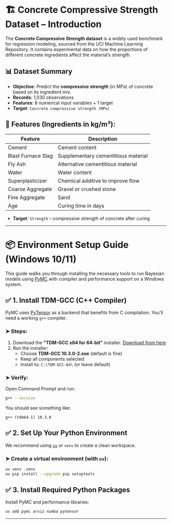 
# 🏗️ Concrete Compressive Strength Dataset – Introduction

The **Concrete Compressive Strength dataset** is a widely used benchmark for regression modeling, sourced from the UCI Machine Learning Repository. It contains experimental data on how the proportions of different concrete ingredients affect the material’s strength.

## 📊 Dataset Summary

- **Objective**: Predict the **compressive strength** (in MPa) of concrete based on its ingredient mix.
- **Records**: 1,030 observations
- **Features**: 8 numerical input variables + 1 target
- **Target**: `Concrete compressive strength (MPa)`

## 🧪 Features (Ingredients in kg/m³):

| Feature             | Description |
|---------------------|-------------|
| Cement              | Cement content |
| Blast Furnace Slag  | Supplementary cementitious material |
| Fly Ash             | Alternative cementitious material |
| Water               | Water content |
| Superplasticizer    | Chemical additive to improve flow |
| Coarse Aggregate    | Gravel or crushed stone |
| Fine Aggregate      | Sand |
| Age                 | Curing time in days |

- **Target**: `Strength` – compressive strength of concrete after curing

---

# 📦 Environment Setup Guide (Windows 10/11)

This guide walks you through installing the necessary tools to run Bayesian models using [PyMC](https://www.pymc.io/) with compiler and performance support on a Windows system.


## ✅ 1. Install TDM-GCC (C++ Compiler)

PyMC uses [PyTensor](https://pytensor.readthedocs.io/) as a backend that benefits from C compilation. You'll need a working `g++` compiler.

### ➤ Steps:
1. Download the **"TDM-GCC x64 for 64-bit"** installer. [Download from here](https://github.com/jmeubank/tdm-gcc/releases/download/v10.3.0-tdm64-2/tdm64-gcc-10.3.0-2.exe)
2. Run the installer:
   - Choose **TDM-GCC 10.3.0-2.exe** (default is fine)   
   - Keep all components selected
   - Install to: `C:\TDM-GCC-64\` (or leave default)
### ➤ Verify:
Open Command Prompt and run:

```bash
g++ --version
```

You should see something like:

```
g++ (tdm64-1) 10.3.0
```

## ✅ 2. Set Up Your Python Environment

We recommend using [`uv`](https://github.com/astral-sh/uv) or `venv` to create a clean workspace.

### ➤ Create a virtual environment (with `uv`):

```bash
uv venv .venv
uv pip install --upgrade pip setuptools
```

## ✅ 3. Install Required Python Packages

Install PyMC and performance libraries:

```bash
uv add pymc arviz numba pytensor
```
---